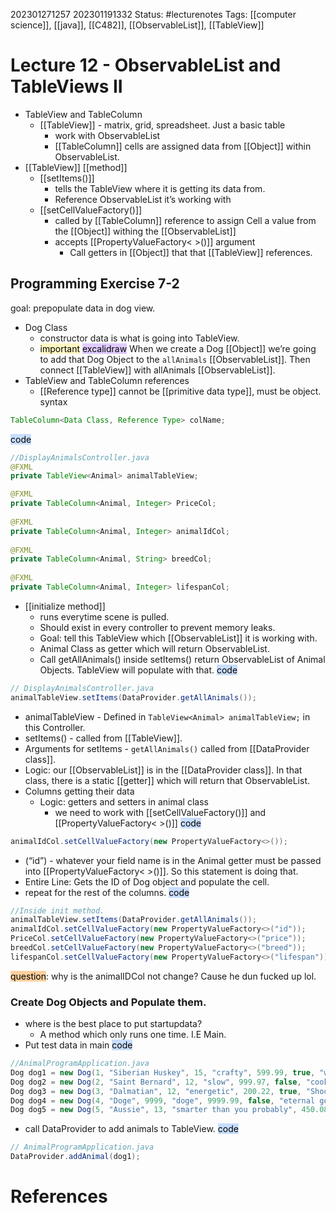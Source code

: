 202301271257
202301191332
Status: #lecturenotes
Tags: [[computer science]], [[java]], [[C482]], [[ObservableList]], [[TableView]]


# Lecture 12 - ObservableList and TableViews II
- TableView and TableColumn
	- [[TableView]] - matrix, grid, spreadsheet. Just a basic table
		- work with ObservableList
		- [[TableColumn]] cells are assigned data from [[Object]] within ObservableList.
- [[TableView]] [[method]]
	- [[setItems()]]
		- tells the TableView where it is getting its data from.
		- Reference ObservableList it’s working with
	- [[setCellValueFactory()]]
		- called by [[TableColumn]] reference to assign Cell a value from the [[Object]] withing the [[ObservableList]]
		- accepts [[PropertyValueFactory< >()]] argument 
			- Call getters in [[Object]] that that [[TableView]] references.
## Programming Exercise 7-2
goal: prepopulate data in dog view.
- Dog Class
	- constructor data is what is going into TableView.
	- <mark style="background: #FFF3A3A6;">important</mark> <mark style="background: #D2B3FFA6;">excalidraw</mark> When we create a Dog [[Object]] we’re going to add that Dog Object to the `allAnimals` [[ObservableList]]. Then connect [[TableView]] with allAnimals [[ObservableList]].
- TableView and TableColumn references
	- [[Reference type]] cannot be [[primitive data type]], must be object.
syntax
```java
TableColumn<Data Class, Reference Type> colName;
```

<mark style="background: #ADCCFFA6;">code</mark>
```java
//DisplayAnimalsController.java
@FXML  
private TableView<Animal> animalTableView;

@FXML  
private TableColumn<Animal, Integer> PriceCol;  
  
@FXML  
private TableColumn<Animal, Integer> animalIdCol;  
  
@FXML  
private TableColumn<Animal, String> breedCol;  
  
@FXML  
private TableColumn<Animal, Integer> lifespanCol;
```
- [[initialize method]]
	- runs everytime scene is pulled.
	- Should exist in every controller to prevent memory leaks.
	- Goal: tell this TableView which [[ObservableList]] it is working with.
	- Animal Class as getter which will return ObservableList.
	- Call getAllAnimals() inside setItems() return ObservableList of Animal Objects. TableView will populate with that.
<mark style="background: #ADCCFFA6;">code</mark>
```java
// DisplayAnimalsController.java
animalTableView.setItems(DataProvider.getAllAnimals());
```
- animalTableView - Defined in `TableView<Animal> animalTableView;` in this Controller. 
- setItems() - called from [[TableView]].
- Arguments for setItems - `getAllAnimals()` called from [[DataProvider class]].
- Logic: our [[ObservableList]] is in the [[DataProvider class]]. In that class, there is a static [[getter]] which will return that ObservableList.
- Columns getting their data
	- Logic: getters and setters in animal class
		- we need to work with [[setCellValueFactory()]] and [[PropertyValueFactory< >()]]
<mark style="background: #ADCCFFA6;">code</mark>
```java
animalIdCol.setCellValueFactory(new PropertyValueFactory<>());
```
- (“id”) - whatever your field name is in the Animal getter must be passed into [[PropertyValueFactory< >()]]. So this statement is doing that.
- Entire Line: Gets the ID of Dog object and populate the cell.
- repeat for the rest of the columns.
<mark style="background: #ADCCFFA6;">code</mark>
```java
//Inside init method.
animalTableView.setItems(DataProvider.getAllAnimals());  
animalIdCol.setCellValueFactory(new PropertyValueFactory<>("id"));  
PriceCol.setCellValueFactory(new PropertyValueFactory<>("price"));  
breedCol.setCellValueFactory(new PropertyValueFactory<>("breed"));  
lifespanCol.setCellValueFactory(new PropertyValueFactory<>("lifespan"));
```
<mark style="background: #FFB86CA6;">question</mark>: why is the animalIDCol not change? Cause he dun fucked up lol. 

### Create Dog Objects and Populate them.
- where is the best place to put startupdata?
	- A method which only runs one time. I.E Main.
- Put test data in main
<mark style="background: #ADCCFFA6;">code</mark>
```java
//AnimalProgramApplication.java
Dog dog1 = new Dog(1, "Siberian Huskey", 15, "crafty", 599.99, true, "whistles");  
Dog dog2 = new Dog(2, "Saint Bernard", 12, "slow", 999.97, false, "cooks dinners with family");  
Dog dog3 = new Dog(3, "Dalmatian", 12, "energetic", 200.22, true, "Shoots lightning bolts through eyeballs." );  
Dog dog4 = new Dog(4, "Doge", 9999, "doge", 9999.99, false, "eternal god of internet memes.");  
Dog dog5 = new Dog(5, "Aussie", 13, "smarter than you probably", 450.08, true, "Will speak with Aussie accent, mate.");
```
- call DataProvider to add animals to TableView.
<mark style="background: #ADCCFFA6;">code</mark>
```java
// AnimalProgramApplication.java
DataProvider.addAnimal(dog1);
```

# References
